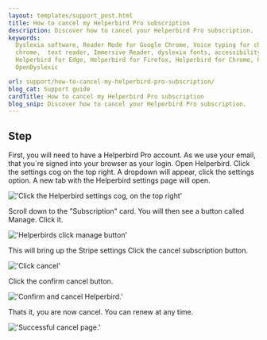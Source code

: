 ```yaml
---
layout: templates/support_post.html
title: How to cancel my Helperbird Pro subscription
description: Discover how to cancel your Helperbird Pro subscription.
keywords:
  Dyslexia software, Reader Mode for Google Chrome, Voice typing for chrome, Text to speech for
  chrome,  text reader, Immersive Reader, dyslexia fonts, accessibility software, dyslexia software,
  Helperbird for Edge, Helperbird for Firefox, Helperbird for Chrome, Opendyslexic for Chrome,
  OpenDyslexic

url: support/how-to-cancel-my-helperbird-pro-subscription/
blog_cat: Support guide
cardTitle: How to cancel my Helperbird Pro subscription
blog_snip: Discover how to cancel your Helperbird Pro subscription.
---
```


## Step

First, you will need to have a Helperbird Pro account. As we use your email, that you\`re signed
into your browser as your login. Open Helperbird. Click the settings cog on the top right. A
dropdown will appear, click the settings option. A new tab with the Helperbird settings page will
open.

!['Click the Helperbird settings cog, on the top right'](/assets/images/guide/cancel/open-settings-cog-click-settings.png)

Scroll down to the "Subscription" card. You will then see a button called Manage. Click it.

!['Helperbirds click manage button'](/assets/images/guide/cancel/click-manage.png)

This will bring up the Stripe settings Click the cancel subscription button.

!['Click cancel'](/assets/images/guide/cancel/click-cancel.png)

Click the confirm cancel button.

!['Confirm and cancel Helperbird.'](/assets/images/guide/cancel/confirm-with-cancel-button.png)

Thats it, you are now cancel. You can renew at any time.

!['Successful cancel page.'](/assets/images/guide/cancel/you-are-now-cancel.png)
